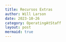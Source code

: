 ```yaml
---
title: Recursos Extras
author: Will Larson 
date: 2023-10-26
category: OperatingAtStaff
layout: post
mermaid: true
---
```

